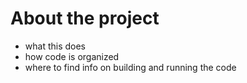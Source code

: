 # About the project
- what this does
- how code is organized
- where to find info on building and running the code
